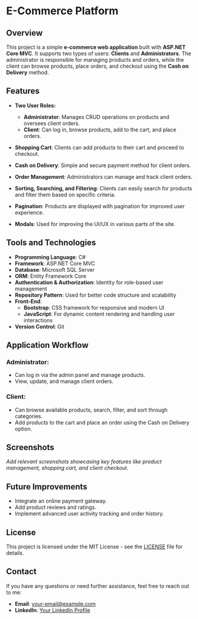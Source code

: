 # E-Commerce Platform

## Overview
This project is a simple **e-commerce web application** built with **ASP.NET Core MVC**. It supports two types of users: **Clients** and **Administrators**. The administrator is responsible for managing products and orders, while the client can browse products, place orders, and checkout using the **Cash on Delivery** method.

## Features
- **Two User Roles:**
  - **Administrator**: Manages CRUD operations on products and oversees client orders.
  - **Client**: Can log in, browse products, add to the cart, and place orders.
  
- **Shopping Cart**: Clients can add products to their cart and proceed to checkout.
- **Cash on Delivery**: Simple and secure payment method for client orders.
- **Order Management**: Administrators can manage and track client orders.
- **Sorting, Searching, and Filtering**: Clients can easily search for products and filter them based on specific criteria.
- **Pagination**: Products are displayed with pagination for improved user experience.
- **Modals**: Used for improving the UI/UX in various parts of the site.

## Tools and Technologies
- **Programming Language**: C#
- **Framework**: ASP.NET Core MVC
- **Database**: Microsoft SQL Server
- **ORM**: Entity Framework Core
- **Authentication & Authorization**: Identity for role-based user management
- **Repository Pattern**: Used for better code structure and scalability
- **Front-End**: 
  - **Bootstrap**: CSS framework for responsive and modern UI
  - **JavaScript**: For dynamic content rendering and handling user interactions
- **Version Control**: Git
## Application Workflow

### Administrator:
- Can log in via the admin panel and manage products.
- View, update, and manage client orders.

### Client:
- Can browse available products, search, filter, and sort through categories.
- Add products to the cart and place an order using the Cash on Delivery option.

## Screenshots
_Add relevant screenshots showcasing key features like product management, shopping cart, and client checkout._

## Future Improvements
- Integrate an online payment gateway.
- Add product reviews and ratings.
- Implement advanced user activity tracking and order history.

## License
This project is licensed under the MIT License - see the [LICENSE](LICENSE) file for details.

## Contact
If you have any questions or need further assistance, feel free to reach out to me:

- **Email**: [your-email@example.com](mailto:your-email@example.com)
- **LinkedIn**: [Your LinkedIn Profile](https://www.linkedin.com/in/your-profile/)
